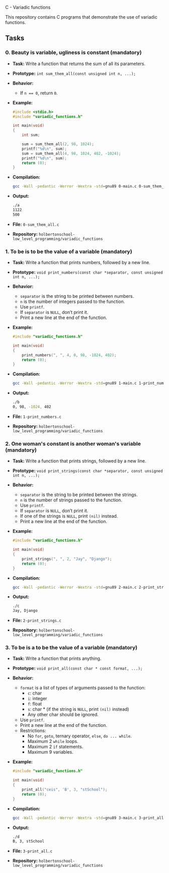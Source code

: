 C - Variadic functions

This repository contains C programs that demonstrate the use of variadic functions.

## Tasks

### 0. Beauty is variable, ugliness is constant (mandatory)

* **Task:** Write a function that returns the sum of all its parameters.
* **Prototype:** `int sum_them_all(const unsigned int n, ...);`
* **Behavior:**
    * If `n == 0`, return `0`.
* **Example:**

    ```c
    #include <stdio.h>
    #include "variadic_functions.h"

    int main(void)
    {
        int sum;

        sum = sum_them_all(2, 98, 1024);
        printf("%d\n", sum);
        sum = sum_them_all(4, 98, 1024, 402, -1024);
        printf("%d\n", sum);
        return (0);
    }
    ```

* **Compilation:**

    ```bash
    gcc -Wall -pedantic -Werror -Wextra -std=gnu89 0-main.c 0-sum_them_all.c -o a
    ```

* **Output:**

    ```bash
    ./a
    1122
    500
    ```

* **File:** `0-sum_them_all.c`
* **Repository:** `holbertonschool-low_level_programming/variadic_functions`

### 1. To be is to be the value of a variable (mandatory)

* **Task:** Write a function that prints numbers, followed by a new line.
* **Prototype:** `void print_numbers(const char *separator, const unsigned int n, ...);`
* **Behavior:**
    * `separator` is the string to be printed between numbers.
    * `n` is the number of integers passed to the function.
    * Use `printf`.
    * If `separator` is `NULL`, don’t print it.
    * Print a new line at the end of the function.
* **Example:**

    ```c
    #include "variadic_functions.h"

    int main(void)
    {
        print_numbers(", ", 4, 0, 98, -1024, 402);
        return (0);
    }
    ```

* **Compilation:**

    ```bash
    gcc -Wall -pedantic -Werror -Wextra -std=gnu89 1-main.c 1-print_numbers.c -o b
    ```

* **Output:**

    ```bash
    ./b
    0, 98, -1024, 402
    ```

* **File:** `1-print_numbers.c`
* **Repository:** `holbertonschool-low_level_programming/variadic_functions`

### 2. One woman's constant is another woman's variable (mandatory)

* **Task:** Write a function that prints strings, followed by a new line.
* **Prototype:** `void print_strings(const char *separator, const unsigned int n, ...);`
* **Behavior:**
    * `separator` is the string to be printed between the strings.
    * `n` is the number of strings passed to the function.
    * Use `printf`.
    * If `separator` is `NULL`, don’t print it.
    * If one of the strings is `NULL`, print `(nil)` instead.
    * Print a new line at the end of the function.
* **Example:**

    ```c
    #include "variadic_functions.h"

    int main(void)
    {
        print_strings(", ", 2, "Jay", "Django");
        return (0);
    }
    ```

* **Compilation:**

    ```bash
    gcc -Wall -pedantic -Werror -Wextra -std=gnu89 2-main.c 2-print_strings.c -o c
    ```

* **Output:**

    ```bash
    ./c
    Jay, Django
    ```

* **File:** `2-print_strings.c`
* **Repository:** `holbertonschool-low_level_programming/variadic_functions`

### 3. To be is a to be the value of a variable (mandatory)

* **Task:** Write a function that prints anything.
* **Prototype:** `void print_all(const char * const format, ...);`
* **Behavior:**
    * `format` is a list of types of arguments passed to the function:
        * `c`: char
        * `i`: integer
        * `f`: float
        * `s`: char * (if the string is `NULL`, print `(nil)` instead)
        * Any other char should be ignored.
    * Use `printf`.
    * Print a new line at the end of the function.
    * Restrictions:
        * No `for`, `goto`, ternary operator, `else`, `do ... while`.
        * Maximum 2 `while` loops.
        * Maximum 2 `if` statements.
        * Maximum 9 variables.
* **Example:**

    ```c
    #include "variadic_functions.h"

    int main(void)
    {
        print_all("ceis", 'B', 3, "stSchool");
        return (0);
    }
    ```

* **Compilation:**

    ```bash
    gcc -Wall -pedantic -Werror -Wextra -std=gnu89 3-main.c 3-print_all.c -o d
    ```

* **Output:**

    ```bash
    ./d
    B, 3, stSchool
    ```

* **File:** `3-print_all.c`
* **Repository:** `holbertonschool-low_level_programming/variadic_functions`

